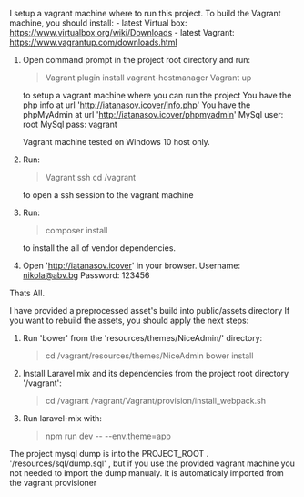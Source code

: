 I setup a vagrant machine where to run this project. To build the Vagrant machine, you should install:
	- latest Virtual box:  https://www.virtualbox.org/wiki/Downloads
	- latest Vagrant: https://www.vagrantup.com/downloads.html	 

1. Open command prompt in the project root directory and run:
	> Vagrant plugin install vagrant-hostmanager
	> Vagrant up
	
	to setup a vagrant machine where you can run the project
	You have the php info at url 'http://iatanasov.icover/info.php'
	You have the phpMyAdmin at url 'http://iatanasov.icover/phpmyadmin'
	MySql user: root
	MySql pass: vagrant
	
	Vagrant machine tested on Windows 10 host only.

2. Run:
	> Vagrant ssh
	> cd /vagrant
	
	to open a ssh session to the vagrant machine
	
3. Run: 
	> composer install
	
	to install the all of vendor dependencies.
	
4. Open 'http://iatanasov.icover' in your browser.
	Username:	nikola@abv.bg
	Password:	123456
	
Thats All.

I have provided a preprocessed asset's build into public/assets directory
If you want to rebuild the assets, you should apply the next steps:
1. Run 'bower' from the 'resources/themes/NiceAdmin/' directory:
	> cd /vagrant/resources/themes/NiceAdmin
	> bower install 
2. Install Laravel mix and its dependencies from the project root directory '/vagrant':
	> cd /vagrant
	> /vagrant/Vagrant/provision/install_webpack.sh
3. Run laravel-mix with:
	> npm run dev -- --env.theme=app
	
The project mysql dump is into the PROJECT_ROOT . '/resources/sql/dump.sql' , but if you use the provided vagrant machine 
you not needed to import the dump manualy. It is automaticaly imported from the vagrant provisioner
